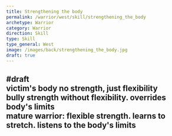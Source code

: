 ```yaml
---
title: Strengthening the body
permalink: /warrior/west/skill/strengthening_the_body
archetype: Warrior
category: Warrior
direction: Skill
type: Skill
type_general: West
image: /images/back/strengthening_the_body.jpg
draft: true
---
```

#draft   
victim's body no strength, just flexibility  
bully strength without flexibility. overrides body's limits  
mature warrior: flexible strength. learns to stretch. listens to the body's limits
---
